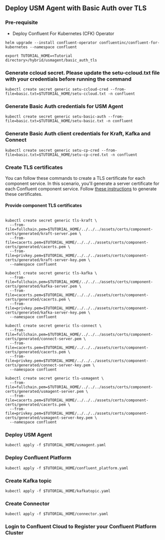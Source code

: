 ## Deploy USM Agent with Basic Auth over TLS

### Pre-requisite
- Deploy Confluent For Kubernetes (CFK) Operator
```
helm upgrade --install confluent-operator confluentinc/confluent-for-kubernetes --namespace confluent
```

```
export TUTORIAL_HOME=<Tutorial directory>/hybrid/usmagent/basic_auth_tls
```

### Generate ccloud secret. Please update the setu-ccloud.txt file with your credentials before running the command
```
kubectl create secret generic setu-ccloud-cred --from-file=basic.txt=$TUTORIAL_HOME/setu-ccloud.txt -n confluent
```

### Generate Basic Auth credentials for USM Agent
```
kubectl create secret generic setu-basic-auth --from-file=basic.txt=$TUTORIAL_HOME/setu-basic.txt -n confluent
```

### Generate Basic Auth client credentials for Kraft, Kafka and Connect
```
kubectl create secret generic setu-cp-cred --from-file=basic.txt=$TUTORIAL_HOME/setu-cp-cred.txt -n confluent
```

### Create TLS certificates

You can follow these commands to create a TLS certificate for each component service. In this scenario, you'll
generate a server certificate for each Confluent component service. Follow [these instructions](../../../assets/certs/component-certs/README.md) to generate these certificates.

#### Provide component TLS certificates

```

kubectl create secret generic tls-kraft \
  --from-file=fullchain.pem=$TUTORIAL_HOME/../../../assets/certs/component-certs/generated/kraft-server.pem \
  --from-file=cacerts.pem=$TUTORIAL_HOME/../../../assets/certs/component-certs/generated/cacerts.pem \
  --from-file=privkey.pem=$TUTORIAL_HOME/../../../assets/certs/component-certs/generated/kraft-server-key.pem \
  --namespace confluent

kubectl create secret generic tls-kafka \
  --from-file=fullchain.pem=$TUTORIAL_HOME/../../../assets/certs/component-certs/generated/kafka-server.pem \
  --from-file=cacerts.pem=$TUTORIAL_HOME/../../../assets/certs/component-certs/generated/cacerts.pem \
  --from-file=privkey.pem=$TUTORIAL_HOME/../../../assets/certs/component-certs/generated/kafka-server-key.pem \
  --namespace confluent

kubectl create secret generic tls-connect \
  --from-file=fullchain.pem=$TUTORIAL_HOME/../../../assets/certs/component-certs/generated/connect-server.pem \
  --from-file=cacerts.pem=$TUTORIAL_HOME/../../../assets/certs/component-certs/generated/cacerts.pem \
  --from-file=privkey.pem=$TUTORIAL_HOME/../../../assets/certs/component-certs/generated/connect-server-key.pem \
  --namespace confluent

kubectl create secret generic tls-usmagent \
  --from-file=fullchain.pem=$TUTORIAL_HOME/../../../assets/certs/component-certs/generated/usmagent-server.pem \
  --from-file=cacerts.pem=$TUTORIAL_HOME/../../../assets/certs/component-certs/generated/cacerts.pem \
  --from-file=privkey.pem=$TUTORIAL_HOME/../../../assets/certs/component-certs/generated/usmagent-server-key.pem \
  --namespace confluent
```

### Deploy USM Agent
```
kubectl apply -f $TUTORIAL_HOME/usmagent.yaml
```

### Deploy Confluent Platform
```
kubectl apply -f $TUTORIAL_HOME/confluent_platform.yaml
```

### Create Kafka topic
```
kubectl apply -f $TUTORIAL_HOME/kafkatopic.yaml
```

### Create Connector
```
kubectl apply -f $TUTORIAL_HOME/connector.yaml
```

### Login to Confluent Cloud to Register your Confluent Platform Cluster